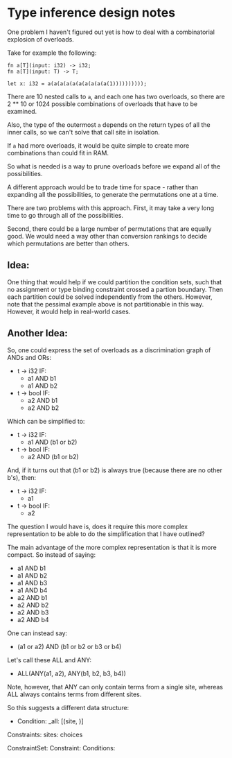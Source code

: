 # Type inference design notes

One problem I haven't figured out yet is how to deal with a combinatorial explosion of overloads.

Take for example the following:

```
fn a[T](input: i32) -> i32;
fn a[T](input: T) -> T;

let x: i32 = a(a(a(a(a(a(a(a(a(a(1))))))))));
```

There are 10 nested calls to `a`, and each one has two overloads, so there are 2 ** 10 or 1024
possible combinations of overloads that have to be examined.

Also, the type of the outermost `a` depends on the return types of all the inner calls, so we
can't solve that call site in isolation.

If `a` had more overloads, it would be quite simple to create more combinations than could fit
in RAM.

So what is needed is a way to prune overloads before we expand all of the possibilities.

A different approach would be to trade time for space - rather than expanding all the possibilities,
to generate the permutations one at a time.

There are two problems with this approach. First, it may take a very long time to go through
all of the possibilities.

Second, there could be a large number of permutations that are equally good. We would need a way
other than conversion rankings to decide which permutations are better than others.

## Idea:

One thing that would help if we could partition the condition sets, such that no assignment or
type binding constraint crossed a partion boundary. Then each partition could be solved
independently from the others. However, note that the pessimal example above is not partitionable
in this way. However, it would help in real-world cases.

## Another Idea:

So, one could express the set of overloads as a discrimination graph of ANDs and ORs:

  * t -> i32 IF:
    * a1 AND b1
    * a1 AND b2
  * t -> bool IF:
    * a2 AND b1
    * a2 AND b2

Which can be simplified to:

  * t -> i32 IF:
    * a1 AND (b1 or b2)
  * t -> bool IF:
    * a2 AND (b1 or b2)

And, if it turns out that (b1 or b2) is always true (because there are no other b's), then:

  * t -> i32 IF:
    * a1
  * t -> bool IF:
    * a2

The question I would have is, does it require this more complex representation to be able to
do the simplification that I have outlined?

The main advantage of the more complex representation is that it is more compact. So instead of
saying:

  * a1 AND b1
  * a1 AND b2
  * a1 AND b3
  * a1 AND b4
  * a2 AND b1
  * a2 AND b2
  * a2 AND b3
  * a2 AND b4

One can instead say:

  * (a1 or a2) AND (b1 or b2 or b3 or b4)

Let's call these ALL and ANY:

  * ALL(ANY(a1, a2), ANY(b1, b2, b3, b4))

Note, however, that ANY can only contain terms from a single site, whereas ALL always contains
terms from different sites.

So this suggests a different data structure:

  * Condition:
    _all: [(site, )]

Constraints:
    sites:
        choices

ConstraintSet:
    Constraint:
        Conditions:

